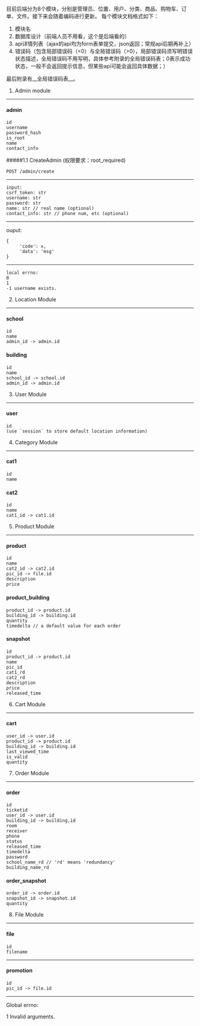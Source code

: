 目前后端分为8个模块，分别是管理员、位置、用户、分类、商品、购物车、订单、文件。接下来会随着编码进行更新。
每个模块文档格式如下：

1. 模块名
2. 数据库设计（前端人员不用看，这个是后端看的）
3. api详情列表（ajax的api均为form表单提交，json返回；常规api后期再补上）
4. 错误码（包含局部错误码（<0）与全局错误码（>0），局部错误码须写明错误状态描述，全局错误码不用写明，具体参考附录的全局错误码表；0表示成功状态，一般不会返回提示信息，但某些api可能会返回具体数据；）

最后附录有__全局错误码表__。


1. Admin module
----
#### admin
```
id
username
password_hash
is_root
name
contact_info
```
#####1.1 CreateAdmin (权限要求：root_required)

`POST /admin/create`

----
```
input:
csrf_token: str
username: str
password: str
name: str // real name (optional)
contact_info: str // phone num, etc (optional)
```
----
ouput:
```
{
     'code': x,
     'data': 'msg'
}
```
----
```
local errno:
0
1
-1 username exists.
```



2. Location Module
----
#### school
```
id
name
admin_id -> admin.id
```

#### building
```
id
name
school_id -> school.id
admin_id -> admin.id
```

3. User Module
----
#### user
```
id
(use `session` to store default location information)
```

4. Category Module
----
#### cat1
```
id 
name
```

#### cat2
```
id
name
cat1_id -> cat1.id
```

5. Product Module
----

#### product
```
id
name
cat2_id -> cat2.id
pic_id -> file.id
description
price
```

#### product_building
```
product_id -> product.id
building_id -> building.id
quantity
timedelta // a default value for each order
```
#### snapshot
```
id
product_id -> product.id
name
pic_id
cat1_rd
cat2_rd
description
price
released_time
```


6. Cart Module
----
#### cart
```
user_id -> user.id
product_id -> product.id
building_id -> building.id
last_viewed_time
is_valid
quantity
```

7. Order Module
----
#### order
```
id
ticketid
user_id -> user.id
building_id -> building,id
room
receiver
phone
status
released_time
timedelta
password
school_name_rd // 'rd' means 'redundancy'
building_name_rd
```


#### order_snapshot
```
order_id -> order.id
snapshot_id -> snapshot.id
quantity
```

8. File Module
----
#### file
```
id
filename
```
----
#### promotion
```
id
pic_id -> file.id
```

----
Global errno:

1  Invalid arguments.
